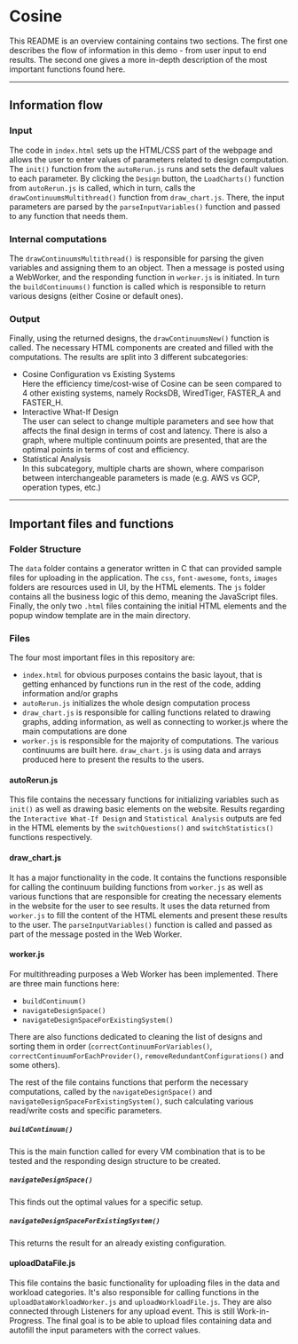 # Cosine
This README is an overview containing contains two sections. The first one describes the flow of information in this demo - from user input to 
end results. The second one gives a more in-depth description of the most important functions found here. 

---
## Information flow

### Input
The code in `index.html` sets up the HTML/CSS part of the webpage and allows the user to enter values of parameters
related to design computation.
The `init()` function from the `autoRerun.js` runs and sets the default values to each parameter.
By clicking the `Design` button, the `LoadCharts()` function from `autoRerun.js` is called, which in turn,
calls the `drawContinuumsMultithread()` function from `draw_chart.js`. There, the input parameters are parsed by the
`parseInputVariables()` function and passed to any function that needs them.

### Internal computations
The `drawContinuumsMultithread()` is responsible for parsing the given variables and assigning
them to an object. Then a message is posted using a WebWorker, and the responding function in `worker.js`
is initiated. In turn the `buildContinuums()` function is called which is responsible to return various
designs (either Cosine or default ones).

### Output
Finally, using the returned designs, the `drawContinuumsNew()` function is called. The necessary HTML components
are created and filled with the computations. The results are split into 3 different subcategories:
- Cosine Configuration vs Existing Systems  
  Here the efficiency time/cost-wise of Cosine can be seen compared to 4 other existing systems, namely RocksDB, WiredTiger, 
  FASTER_A and FASTER_H. 
- Interactive What-If Design  
  The user can select to change multiple parameters and see how that affects the final design in terms of cost and latency.
  There is also a graph, where multiple continuum points are presented, that are the optimal points in terms of cost and efficiency.
- Statistical Analysis  
In this subcategory, multiple charts are shown, where comparison between interchangeable parameters is made (e.g. AWS vs GCP, operation types, etc.)
  

---
## Important files and functions

### Folder Structure
The `data` folder contains a generator written in C that can provided sample files for uploading in the application.
The `css`, `font-awesome`, `fonts`, `images` folders are resources used in UI, by the HTML elements.
The `js` folder contains all the business logic of this demo, meaning the JavaScript files. Finally, the only two
`.html` files containing the initial HTML elements and the popup window template are in the main directory.

### Files
The four most important files in this repository are:
- `index.html` for obvious purposes contains the basic layout, that is getting enhanced
by functions run in the rest of the code, adding information and/or graphs
- `autoRerun.js` initializes the whole design computation process
- `draw_chart.js` is responsible for calling functions related to drawing graphs, adding information, 
as well as connecting to worker.js where the main computations are done
- `worker.js` is responsible for the majority of computations. The various continuums
are built here. `draw_chart.js` is using data and arrays produced here to 
present the results to the users.

#### autoRerun.js
This file contains the necessary functions for initializing variables such as `init()` as well as drawing basic
elements on the website. Results regarding the `Interactive What-If Design` and `Statistical Analysis`
outputs are fed in the HTML elements by the `switchQuestions()` and `switchStatistics()` functions respectively.

#### draw_chart.js
It has a major functionality in the code. It contains the functions responsible for calling
the continuum building functions from `worker.js` as well as various functions that are responsible
for creating the necessary elements in the website for the user to see results. It uses the data returned
from `worker.js` to fill the content of the HTML elements and present these results to the user. The 
`parseInputVariables()` function is called and passed as part of the message posted in the Web Worker.


#### worker.js 
For multithreading purposes a Web Worker has been implemented.
There are three main functions here: 
- `buildContinuum()`
- `navigateDesignSpace()`
- `navigateDesignSpaceForExistingSystem()`

There are also functions dedicated to cleaning the list of designs and sorting them in order (`correctContinuumForVariables()`, 
`correctContinuumForEachProvider()`, `removeRedundantConfigurations()` and some others).

The rest of the file contains functions that perform the necessary computations, called by the `navigateDesignSpace()`
and `navigateDesignSpaceForExistingSystem()`, such calculating various read/write costs and specific parameters.

##### `buildContinuum()`
This is the main function called for every VM combination that is to be tested and the responding design structure to be
created.

##### `navigateDesignSpace()`
This finds out the optimal values for a specific setup.

##### `navigateDesignSpaceForExistingSystem()`
This returns the result for an already existing configuration.

#### uploadDataFile.js
This file contains the basic functionality for uploading files in the data
and workload categories. It's also responsible for calling functions in the
`uploadDataWorkloadWorker.js` and `uploadWorkloadFile.js`. They are also
connected through Listeners for any upload event. This is still Work-in-Progress.
The final goal is to be able to upload files containing data and autofill the input parameters
with the correct values.



